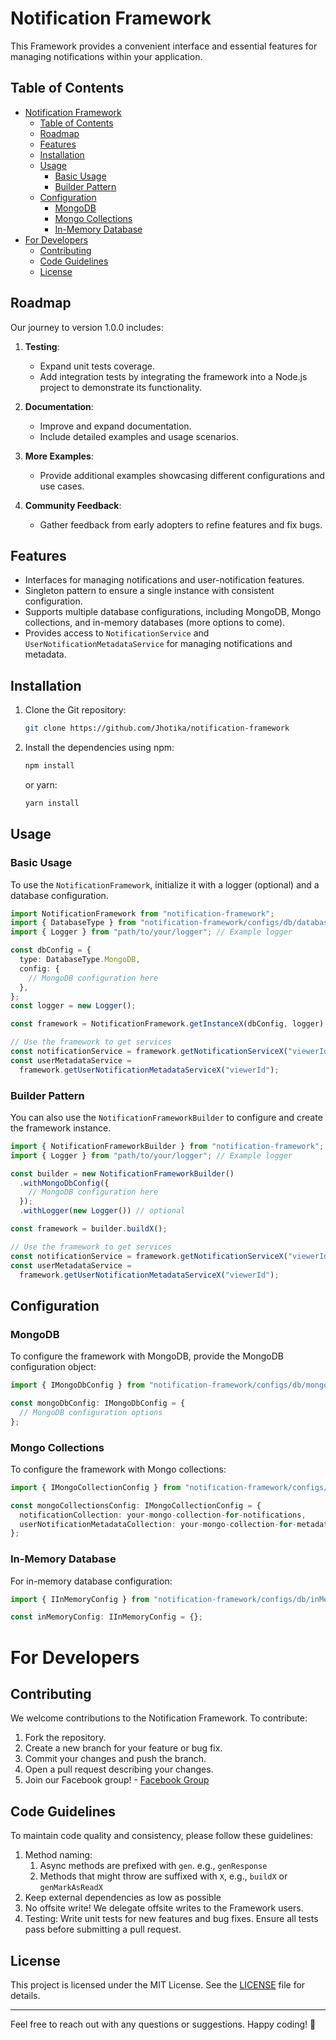 # Notification Framework

This Framework provides a convenient interface and essential features for managing notifications within your application.

## Table of Contents

- [Notification Framework](#notification-framework)
  - [Table of Contents](#table-of-contents)
  - [Roadmap](#roadmap)
  - [Features](#features)
  - [Installation](#installation)
  - [Usage](#usage)
    - [Basic Usage](#basic-usage)
    - [Builder Pattern](#builder-pattern)
  - [Configuration](#configuration)
    - [MongoDB](#mongodb)
    - [Mongo Collections](#mongo-collections)
    - [In-Memory Database](#in-memory-database)
- [For Developers](#for-developers)
  - [Contributing](#contributing)
  - [Code Guidelines](#code-guidelines)
  - [License](#license)

## Roadmap

Our journey to version 1.0.0 includes:

1. **Testing**:

   - Expand unit tests coverage.
   - Add integration tests by integrating the framework into a Node.js project to demonstrate its functionality.

2. **Documentation**:

   - Improve and expand documentation.
   - Include detailed examples and usage scenarios.

3. **More Examples**:

   - Provide additional examples showcasing different configurations and use cases.

4. **Community Feedback**:
   - Gather feedback from early adopters to refine features and fix bugs.

## Features

- Interfaces for managing notifications and user-notification features.
- Singleton pattern to ensure a single instance with consistent configuration.
- Supports multiple database configurations, including MongoDB, Mongo collections, and in-memory databases (more options to come).
- Provides access to `NotificationService` and `UserNotificationMetadataService` for managing notifications and metadata.

## Installation

1. Clone the Git repository:

   ```bash
   git clone https://github.com/Jhotika/notification-framework
   ```

2. Install the dependencies using npm:

   ```bash
   npm install
   ```

   or yarn:

   ```bash
   yarn install
   ```

## Usage

### Basic Usage

To use the `NotificationFramework`, initialize it with a logger (optional) and a database configuration.

```typescript
import NotificationFramework from "notification-framework";
import { DatabaseType } from "notification-framework/configs/db/database.config";
import { Logger } from "path/to/your/logger"; // Example logger

const dbConfig = {
  type: DatabaseType.MongoDB,
  config: {
    // MongoDB configuration here
  },
};
const logger = new Logger();

const framework = NotificationFramework.getInstanceX(dbConfig, logger);

// Use the framework to get services
const notificationService = framework.getNotificationServiceX("viewerId");
const userMetadataService =
  framework.getUserNotificationMetadataServiceX("viewerId");
```

### Builder Pattern

You can also use the `NotificationFrameworkBuilder` to configure and create the framework instance.

```typescript
import { NotificationFrameworkBuilder } from "notification-framework";
import { Logger } from "path/to/your/logger"; // Example logger

const builder = new NotificationFrameworkBuilder()
  .withMongoDbConfig({
    // MongoDB configuration here
  });
  .withLogger(new Logger()) // optional

const framework = builder.buildX();

// Use the framework to get services
const notificationService = framework.getNotificationServiceX("viewerId");
const userMetadataService =
  framework.getUserNotificationMetadataServiceX("viewerId");
```

## Configuration

### MongoDB

To configure the framework with MongoDB, provide the MongoDB configuration object:

```typescript
import { IMongoDbConfig } from "notification-framework/configs/db/mongoDb.config";

const mongoDbConfig: IMongoDbConfig = {
  // MongoDB configuration options
};
```

### Mongo Collections

To configure the framework with Mongo collections:

```typescript
import { IMongoCollectionConfig } from "notification-framework/configs/db/mongoCollection.config";

const mongoCollectionsConfig: IMongoCollectionConfig = {
  notificationCollection: your-mongo-collection-for-notifications,
  userNotificationMetadataCollection: your-mongo-collection-for-metadata,
};
```

### In-Memory Database

For in-memory database configuration:

```typescript
import { IInMemoryConfig } from "notification-framework/configs/db/inMemory.config";

const inMemoryConfig: IInMemoryConfig = {};
```

# For Developers

## Contributing

We welcome contributions to the Notification Framework. To contribute:

1. Fork the repository.
2. Create a new branch for your feature or bug fix.
3. Commit your changes and push the branch.
4. Open a pull request describing your changes.
5. Join our Facebook group! - [Facebook Group](https://www.facebook.com/groups/1569662676946579)

## Code Guidelines

To maintain code quality and consistency, please follow these guidelines:

1. Method naming:
   1. Async methods are prefixed with `gen`. e.g., `genResponse`
   2. Methods that might throw are suffixed with `X`, e.g., `buildX` or `genMarkAsReadX`
2. Keep external dependencies as low as possible
3. No offsite write! We delegate offsite writes to the Framework users.
4. Testing: Write unit tests for new features and bug fixes. Ensure all tests pass before submitting a pull request.

## License

This project is licensed under the MIT License. See the [LICENSE](LICENSE) file for details.

---

Feel free to reach out with any questions or suggestions. Happy coding! 🚀
